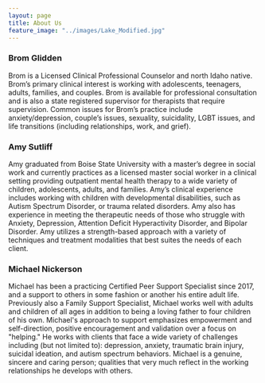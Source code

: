 ```yaml
---
layout: page
title: About Us
feature_image: "../images/Lake_Modified.jpg"
---
```


### Brom Glidden

Brom is a Licensed Clinical Professional Counselor and north Idaho native. Brom’s primary clinical interest is working with adolescents, teenagers, adults, families, and couples. Brom is available for professional consultation and is also a state registered supervisor for therapists that require supervision. Common issues for Brom’s practice include anxiety/depression, couple’s issues, sexuality, suicidality, LGBT issues, and life transitions (including relationships, work, and grief).



### Amy Sutliff

Amy graduated from Boise State University with a master’s degree in social work and currently practices as a licensed master social worker in a clinical setting providing outpatient mental health therapy to a wide variety of children, adolescents, adults, and families. Amy’s clinical experience includes working with children with developmental disabilities, such as Autism Spectrum Disorder, or trauma related disorders. Amy also has experience in meeting the therapeutic needs of those who struggle with Anxiety, Depression, Attention Deficit Hyperactivity Disorder, and Bipolar Disorder. Amy utilizes a strength-based approach with a variety of techniques and treatment modalities that best suites the needs of each client.


### Michael Nickerson

Michael has been a practicing Certified Peer Support Specialist since 2017, and a support to others in some fashion or another his entire adult life. Previously also a Family Support Specialist, Michael works well with adults and children of all ages in addition to being a loving father to four children of his own. Michael's approach to support emphasizes empowerment and self-direction, positive encouragement and validation over a focus on "helping." He works with clients that face a wide variety of challenges including (but not limited to): depression, anxiety, traumatic brain injury, suicidal ideation, and autism spectrum behaviors. Michael is a genuine, sincere and caring person; qualities that very much reflect in the working relationships he develops with others.
